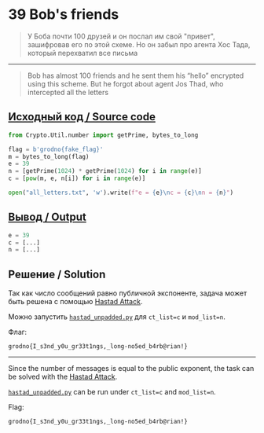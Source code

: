 # 39 Bob's friends

> У Боба почти 100 друзей и он послал им свой "привет", зашифровав его по этой схеме. Но он забыл про агента Хос Тада, который перехватил все письма

---

> Bob has almost 100 friends and he sent them his “hello” encrypted using this scheme. But he forgot about agent Jos Thad, who intercepted all the letters

## [Исходный код / Source code](39_letters.py)

```python
from Crypto.Util.number import getPrime, bytes_to_long

flag = b'grodno{fake_flag}'
m = bytes_to_long(flag)
e = 39
n = [getPrime(1024) * getPrime(1024) for i in range(e)]
c = [pow(m, e, n[i]) for i in range(e)]

open("all_letters.txt", 'w').write(f"e = {e}\nc = {c}\nn = {n}")
```

## [Вывод / Output](all_letters.txt)

```py
e = 39
c = [...]
n = [...]
```

## Решение / Solution

Так как число сообщений равно публичной экспоненте, задача может быть решена с помощью
[Hastad Attack](https://github.com/ashutosh1206/Crypton/blob/master/RSA-encryption/Attack-Hastad-Broadcast/README.md).

Можно запустить
[`hastad_unpadded.py`](https://github.com/ashutosh1206/Crypton/blob/master/RSA-encryption/Attack-Hastad-Broadcast/hastad_unpadded.py)
для `ct_list=c` и `mod_list=n`.

Флаг:

```plain
grodno{I_s3nd_y0u_gr33t1ngs,_long-no5ed_b4rb@rian!}
```

---

Since the number of messages is equal to the public exponent, the task can be solved with the
[Hastad Attack](https://github.com/ashutosh1206/Crypton/blob/master/RSA-encryption/Attack-Hastad-Broadcast/README.md).

[`hastad_unpadded.py`](https://github.com/ashutosh1206/Crypton/blob/master/RSA-encryption/Attack-Hastad-Broadcast/hastad_unpadded.py)
can be run under `ct_list=c` and `mod_list=n`.

Flag:

```plain
grodno{I_s3nd_y0u_gr33t1ngs,_long-no5ed_b4rb@rian!}
```
